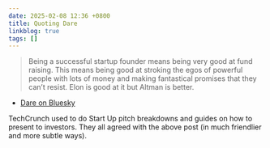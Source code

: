 ```yaml
---
date: 2025-02-08 12:36 +0800
title: Quoting Dare
linkblog: true
tags: []
---
```


> Being a successful startup founder means being very good at fund raising. This means being good at stroking the egos of powerful people with lots of money and making fantastical promises that they can’t resist.
> Elon is good at it but Altman is better.
- [Dare on Bluesky](https://bsky.app/profile/carnage4life.bsky.social/post/3lhombeqmuc22)

TechCrunch used to do Start Up pitch breakdowns and guides on how to present to investors. They all agreed with the above post (in much friendlier and more subtle ways).